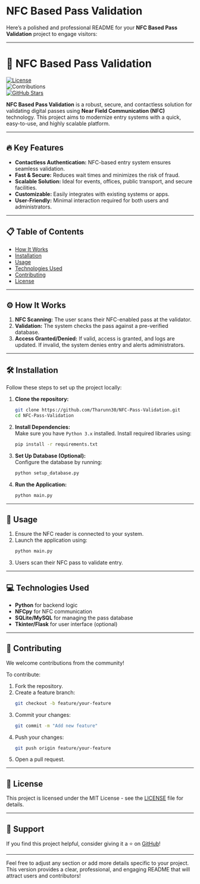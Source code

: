 # NFC Based Pass Validation
 
Here’s a polished and professional README for your **NFC Based Pass Validation** project to engage visitors:

---

# 🎫 NFC Based Pass Validation  

[![License](https://img.shields.io/github/license/Tharunn30/NFC-Pass-Validation?style=flat-square)](LICENSE)  
![Contributions](https://img.shields.io/badge/Contributions-Welcome-brightgreen?style=flat-square)  
[![GitHub Stars](https://img.shields.io/github/stars/Tharunn30/NFC-Pass-Validation?style=social)](https://github.com/Tharunn30/NFC-Pass-Validation/stargazers)  

**NFC Based Pass Validation** is a robust, secure, and contactless solution for validating digital passes using **Near Field Communication (NFC)** technology. This project aims to modernize entry systems with a quick, easy-to-use, and highly scalable platform.

---

## 🔥 Key Features  
- **Contactless Authentication:** NFC-based entry system ensures seamless validation.
- **Fast & Secure:** Reduces wait times and minimizes the risk of fraud.
- **Scalable Solution:** Ideal for events, offices, public transport, and secure facilities.
- **Customizable:** Easily integrates with existing systems or apps.
- **User-Friendly:** Minimal interaction required for both users and administrators.

---

## 📋 Table of Contents  
- [How It Works](#-how-it-works)  
- [Installation](#-installation)  
- [Usage](#-usage)  
- [Technologies Used](#-technologies-used)  
- [Contributing](#-contributing)  
- [License](#-license)  

---

## ⚙️ How It Works  
1. **NFC Scanning:** The user scans their NFC-enabled pass at the validator.  
2. **Validation:** The system checks the pass against a pre-verified database.  
3. **Access Granted/Denied:** If valid, access is granted, and logs are updated. If invalid, the system denies entry and alerts administrators.  

---

## 🛠️ Installation  

Follow these steps to set up the project locally:  

1. **Clone the repository:**  
   ```bash
   git clone https://github.com/Tharunn30/NFC-Pass-Validation.git
   cd NFC-Pass-Validation
   ```

2. **Install Dependencies:**  
   Make sure you have `Python 3.x` installed. Install required libraries using:  
   ```bash
   pip install -r requirements.txt
   ```

3. **Set Up Database (Optional):**  
   Configure the database by running:  
   ```bash
   python setup_database.py
   ```

4. **Run the Application:**  
   ```bash
   python main.py
   ```

---

## 🚀 Usage  

1. Ensure the NFC reader is connected to your system.  
2. Launch the application using:  
   ```bash
   python main.py
   ```
3. Users scan their NFC pass to validate entry.  

---

## 💻 Technologies Used  
- **Python** for backend logic  
- **NFCpy** for NFC communication  
- **SQLite/MySQL** for managing the pass database  
- **Tkinter/Flask** for user interface (optional)  

---

## 🤝 Contributing  

We welcome contributions from the community!  

To contribute:  
1. Fork the repository.  
2. Create a feature branch:  
   ```bash
   git checkout -b feature/your-feature
   ```
3. Commit your changes:  
   ```bash
   git commit -m "Add new feature"
   ```
4. Push your changes:  
   ```bash
   git push origin feature/your-feature
   ```
5. Open a pull request.  

---

## 📄 License  
This project is licensed under the MIT License - see the [LICENSE](LICENSE) file for details.

---

## 🌟 Support  
If you find this project helpful, consider giving it a ⭐ on [GitHub](https://github.com/Tharunn30/NFC-Pass-Validation)!  

---

Feel free to adjust any section or add more details specific to your project. This version provides a clear, professional, and engaging README that will attract users and contributors!

